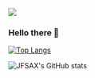 ![](https://komarev.com/ghpvc/?username=jfsax&color=blue&style=flat)
<!-- test -->
### Hello there 👋

[![Top Langs](https://github-readme-stats.vercel.app/api/top-langs/?username=jfsax&theme=dracula)](https://github.com/hfsax/github-readme-stats)

![JFSAX's GitHub stats](https://github-readme-stats.vercel.app/api?username=jfsax&show_icons=true&theme=dracula)

<!--
**jfsax/jfsax** is a ✨ _special_ ✨ repository because its `README.md` (this file) appears on your GitHub profile.

Here are some ideas to get you started:

- 🔭 I’m currently working on ...
- 🌱 I’m currently learning ...
- 👯 I’m looking to collaborate on ...
- 🤔 I’m looking for help with ...
- 💬 Ask me about ...
- 📫 How to reach me: ...
- 😄 Pronouns: ...
- ⚡ Fun fact: ...
-->
